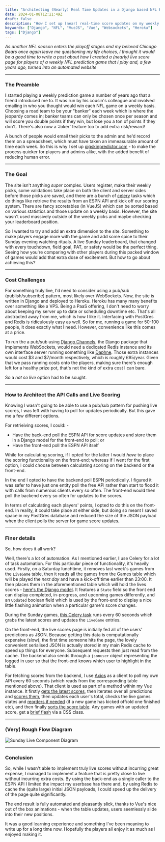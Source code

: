 ```yaml
---
title: "Architecting (Nearly) Real Time Updates in a Django based NFL Prediction Game"
date: 2024-01-08T12:21:49Z
draft: false
description: "How I set up (near) real-time score updates on my weekly NFL prediction game"
keywords: ["Django", "NFL", "VueJS", "Vue", "Websockets", "Heroku"]
tags: ["Django"]
---
```


 _As another NFL season enters the playoff stages and my beloved Chicago Bears once again leave me questioning my life choices, I thought it would be a good time to write a post about how I created a (nearly) live score page for players of a weekly NFL prediction game that I play and, a few years ago, turned into an automated website_

---
### The Preamble

I started playing a weekly prediction game a number of years ago that a friend introduced me to.  It was run by his cousin's colleague and involved emailing in who you thought would win each NFL game on a weekly basis.  Choosing a road team to be your "banker" each week which is where the jeopardy comes in; banker teams can only be chosen once per season and will score you double points if they win, but lose you a ton of points if they don't.  There's also now a 'Joker' feature too to add extra risk/reward!

A bunch of people would email their picks to the admin and he'd record them on a spreadsheet, which must have taken an immeasurable amount of time each week.  So this is why I set up [pigskinpredictor.com](https://pigskinpredictor.com) - to make the process quicker for players and admins alike, with the added benefit of reducing human error.

---
### The Goal

The site isn't anything _super_ complex.  Users register, make their weekly picks, some validations take place on both the client and server sides before those picks are saved, and there are a bunch of [celery](https://docs.celeryq.dev/en/stable/getting-started/introduction.html) tasks which do things like retrieve the results from an ESPN API and kick off our scoring system.  There are fancy scoretables (in VueJS) which can be sorted based on various statistics and those update on a weekly basis.  However, the site wasn't used massively outside of the weekly picks and maybe checking your leaderboard position.

So I wanted to try and add an extra dimension to the site.  Something to make players engage more with the game and add some spice to their Sunday evening watching rituals.  A live Sunday leaderboard, that changed with every touchdown, field goal, PAT, or safety would be the perfect thing.  Seeing how you're comparing with other players during this packed window of games would add that extra dose of excitement.  But how to go about achieving this?

---
### Cost Challenges

For something truly live, I'd need to consider using a pub/sub (publish/subscribe) pattern, most likely over WebSockets.  Now, the site is written in Django and deployed to Heroku.  Heroku has many many benefits over something like a VPS.  Being a PaaS offering, I don't need to worry about keeping my server up to date or scheduling downtime etc.  That's all abstracted away from me, which is how I like it.  Interfacing with PostGres and Redis is ridiculously easy as well.  So for me, running a game for 50-100 people, it does exactly what I need.  However, convenience like this comes at a price.

To run the a pub/sub using [Django Channels](https://channels.readthedocs.io/en/latest/), the Django package that implements WebSockets, would need a dedicated Redis instance and its own interface server running something like [Daphne](https://pypi.org/project/daphne/).  Those extra instances would cost $3 and $7/month respectively, which is roughly £95/year.  Given that we pass running costs onto the players, making sure there's enough left for a healthy prize pot, that's not the kind of extra cost I can bare.

So a _not so live_ option had to be sought.

---
### How to Architect the API Calls and Live Scoring

Knowing I wasn't going to be able to use a pub/sub pattern for pushing live scores, I was left with having to poll for updates periodically.  But this gave me a few different options.

For retrieiving scores, I could: -

- Have the back-end poll the ESPN API for score updates and store them in a Django model for the front-end to poll; or
- Have the front-end poll the ESPN API itself

While for calculating scoring, if I opted for the latter I would _have_ to place the scoring functionality on the front-end; whereas if I went for the first option, I could choose between calculating scoring on the backend or the front-end.

In the end I opted to have the backend poll ESPN periodically.  I figured it was safer to have just one entity poll the free API rather than start to flood it with calls from numerous clients every so often.  The front-end would then poll the backend every so often for updates to the scores.

In terms of calculating each players' points, I opted to do this on the front-end.  In reality, it could take place at either side, but doing so meant I saved space in my PostGres database and reduced the size of the JSON payload when the client polls the server for game score updates.

---
### Finer details

So, how does it all work?

Well, there's a lot of automation.  As I mentioned earlier, I use Celery for a lot of task automation.  For this particular piece of functionality, it's heavily used.  Firstly, on a Saturday lunchtime, it removes last week's games from the `LiveGame` table, then it reads all the games from the Games table which will be played the _next day_ and have a kick-off time earlier than 23:00.  It then places them in the aforementioned table which will hold the lives scores - [here\'s the Django model](https://github.com/thefisk/pigskinpredictor/blob/467f91a6c6b075149c569b2b80adfe418e575960/predictor/models.py#L294).  It features a `State` field so the front end can display completed, in-progress, and upcoming games differently, and an `Updated` boolean field which is used by the front-end to display a nice little flashing animation when a particular game's score changes.

During the Sunday games, [this Celery task](https://github.com/thefisk/pigskinpredictor/blob/467f91a6c6b075149c569b2b80adfe418e575960/predictor/tasks.py#L239) runs every 60 seconds which grabs the latest scores and updates the `LiveGame` entries.

On the front-end, the live scores page is initially fed all of the users' predictions as JSON.  Because getting this data is computationally expensive (slow), the first time someone hits the page, the lovely convenient serialised JSON is actually stored in my main Redis cache to speed up things for everyone.  Subsequent requests then just read from the cache.  The backend also sends through a `jsonuser` object representing the logged in user so that the front-end knows which user to highlight in the table.

For fetching scores from the backend, I use [Axios](https://www.npmjs.com/package/axios) as a client to poll my own API every 60 seconds (which reads from the corresponding table mentioned above).  That client is used as part of a method within my Vue instance.  It firstly [gets the latest scores](https://github.com/thefisk/pigskinpredictor/blob/467f91a6c6b075149c569b2b80adfe418e575960/predictor/templates/predictor/live-scores.html#L209), then iterates over all predictions and [scores them](https://github.com/thefisk/pigskinpredictor/blob/467f91a6c6b075149c569b2b80adfe418e575960/predictor/templates/predictor/live-scores.html#L138C7-L138C7), then updates each user's total, checks the live games states and [reorders if needed](https://github.com/thefisk/pigskinpredictor/blob/467f91a6c6b075149c569b2b80adfe418e575960/predictor/templates/predictor/live-scores.html#L196) (if a new game has kicked off/old one finished etc), and then finally [sorts the score table](https://github.com/thefisk/pigskinpredictor/blob/467f91a6c6b075149c569b2b80adfe418e575960/predictor/templates/predictor/live-scores.html#L200).  Any games with an updated score, get a [brief flash](https://github.com/thefisk/pigskinpredictor/blob/467f91a6c6b075149c569b2b80adfe418e575960/predictor/templates/predictor/live-scores.html#L75) via a CSS class.

---
### (Very) Rough Flow Diagram

![Sunday Live Component Diagram](/img/SundayLive.png)

---
### Conclusion

So, while I wasn't able to implement truly live scores without incurring great expense, I managed to implement a feature that is pretty close to live without incurring extra costs.  By using the back-end as a single caller to the ESPN API I limited the impact my userbase has there and, by using Redis to cache the (quite large) initial JSON payloads, I could speed up the delivery of the page quite significantly.

The end result is fully automated and pleasantly slick, thanks to Vue's nice out of the box animations - when the table updates, users seemlessly slide into their new positions.

It was a good learning experience and something I've been meaning to write up for a long time now.  Hopefully the players all enjoy it as much as I enjoyed making it.